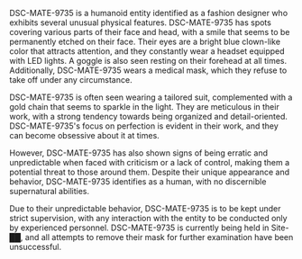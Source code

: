 DSC-MATE-9735 is a humanoid entity identified as a fashion designer who exhibits several unusual physical features. DSC-MATE-9735 has spots covering various parts of their face and head, with a smile that seems to be permanently etched on their face. Their eyes are a bright blue clown-like color that attracts attention, and they constantly wear a headset equipped with LED lights. A goggle is also seen resting on their forehead at all times. Additionally, DSC-MATE-9735 wears a medical mask, which they refuse to take off under any circumstance.

DSC-MATE-9735 is often seen wearing a tailored suit, complemented with a gold chain that seems to sparkle in the light. They are meticulous in their work, with a strong tendency towards being organized and detail-oriented. DSC-MATE-9735's focus on perfection is evident in their work, and they can become obsessive about it at times.

However, DSC-MATE-9735 has also shown signs of being erratic and unpredictable when faced with criticism or a lack of control, making them a potential threat to those around them. Despite their unique appearance and behavior, DSC-MATE-9735 identifies as a human, with no discernible supernatural abilities.

Due to their unpredictable behavior, DSC-MATE-9735 is to be kept under strict supervision, with any interaction with the entity to be conducted only by experienced personnel. DSC-MATE-9735 is currently being held in Site-██, and all attempts to remove their mask for further examination have been unsuccessful.